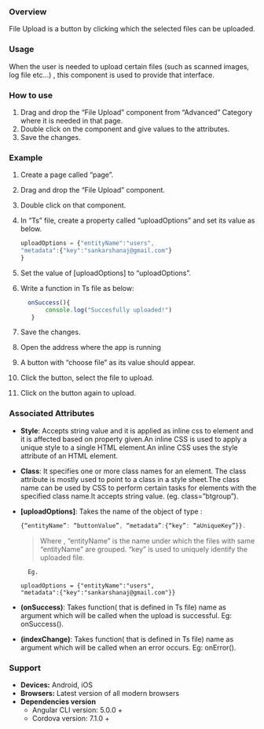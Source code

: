 ### Overview
File Upload is a button by clicking which the selected files can be uploaded.

### Usage
When the user is needed to upload certain files (such as  scanned images, log file etc…) , this component is used to provide that interface.


### How to use

1. Drag and drop the “File Upload” component from “Advanced” Category where it is needed in that page.
2. Double click on the component and give values to the attributes.
3. Save the changes.

### Example

1. Create a page called “page”.
2. Drag and drop the “File Upload” component.
3. Double click on that component.
4. In “Ts” file, create a property called “uploadOptions” and set its value as below.
    ```typescript
   uploadOptions = {"entityName":"users",
    "metadata":{"key":"sankarshanaj@gmail.com"}
    }
    ```
5. Set the value of [uploadOptions] to “uploadOptions”.
6. Write a function in Ts file as below:
    ```typescript
      onSuccess(){
           console.log("Succesfully uploaded!")
       }
    ```

7. Save the changes.
8. Open the address where the app is running
9. A button with “choose file” as its value should appear.
10. Click the button, select the file to upload.
11. Click on the button again to upload.


### Associated Attributes
- **Style**: Accepts string value and it is applied as inline css to element and it is affected based on property given.An inline CSS is used to apply a unique style to a single HTML element.An inline CSS uses the style attribute of an HTML element.
- **Class**: It specifies one or more class names for an element. The class attribute is mostly used to point to a class in a style sheet.The class name can be used by CSS to perform certain tasks for elements with the specified class name.It accepts string value. (eg. class=”btgroup”).
- **[uploadOptions]**: Takes the name of the object of type :
    ```typescript
    {“entityName”: “buttonValue”, “metadata”:{“key”: “aUniqueKey”}}.
    ```
    >Where ,
        “entityName” is the name under which the files with same “entityName” are grouped.
        “key” is used to uniquely identify the uploaded file.
    
        Eg.

      uploadOptions = {"entityName":"users",
      "metadata":{"key":"sankarshanaj@gmail.com"}}

- **(onSuccess)**: Takes function( that is defined in Ts file) name as argument which will be called when the upload is successful. Eg: onSuccess().
- **(indexChange)**:  Takes function( that is defined in Ts file) name as argument which will be called when an error occurs. Eg: onError().

### Support
- **Devices:** Android, iOS
- **Browsers:**  Latest version of all modern browsers
- **Dependencies version** 
    - Angular CLI version: 5.0.0 + 
    - Cordova version: 7.1.0 +



